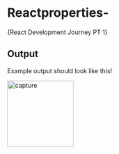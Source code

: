 # Reactproperties-
{React Development Journey PT 1}


## Output 

Example output should look like this! 

<img width="152" alt="capture" src="https://user-images.githubusercontent.com/91548582/143275663-1f86b94a-f115-47eb-bb3e-2ca75d45d626.PNG">
